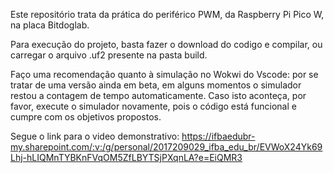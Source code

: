 Este repositório trata da prática do periférico PWM, da Raspberry Pi Pico W, na placa Bitdoglab. 

Para execução do projeto, basta fazer o download do codigo e compilar, ou carregar o arquivo .uf2 presente na pasta build.

Faço uma recomendação quanto à simulação no Wokwi do Vscode: por se tratar de uma versão ainda em beta, em alguns momentos o simulador restou a contagem de tempo automaticamente. Caso isto aconteça, por favor, execute o simulador novamente, pois o código está funcional e cumpre com os objetivos propostos. 

Segue o link para o video demonstrativo: https://ifbaedubr-my.sharepoint.com/:v:/g/personal/2017209029_ifba_edu_br/EVWoX24Yk69Lhj-hLIQMnTYBKnFVqOM5ZfLBYTSjPXqnLA?e=EiQMR3
